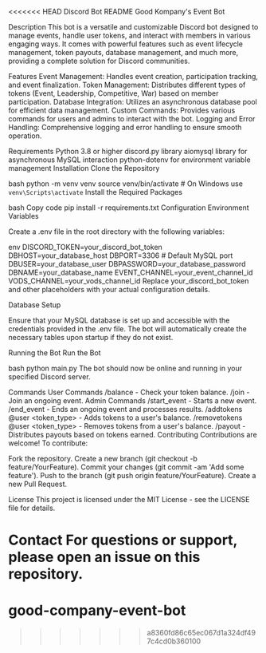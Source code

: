<<<<<<< HEAD
Discord Bot README
Good Kompany's Event Bot

Description
This bot is a versatile and customizable Discord bot designed to manage events, handle user tokens, and interact with members in various engaging ways. It comes with powerful features such as event lifecycle management, token payouts, database management, and much more, providing a complete solution for Discord communities.

Features
Event Management: Handles event creation, participation tracking, and event finalization.
Token Management: Distributes different types of tokens (Event, Leadership, Competitive, War) based on member participation.
Database Integration: Utilizes an asynchronous database pool for efficient data management.
Custom Commands: Provides various commands for users and admins to interact with the bot.
Logging and Error Handling: Comprehensive logging and error handling to ensure smooth operation.

Requirements
Python 3.8 or higher
discord.py library
aiomysql library for asynchronous MySQL interaction
python-dotenv for environment variable management
Installation
Clone the Repository

bash
python -m venv venv
source venv/bin/activate  # On Windows use `venv\Scripts\activate`
Install the Required Packages

bash
Copy code
pip install -r requirements.txt
Configuration
Environment Variables

Create a .env file in the root directory with the following variables:

env
DISCORD_TOKEN=your_discord_bot_token
DBHOST=your_database_host
DBPORT=3306  # Default MySQL port
DBUSER=your_database_user
DBPASSWORD=your_database_password
DBNAME=your_database_name
EVENT_CHANNEL=your_event_channel_id
VODS_CHANNEL=your_vods_channel_id
Replace your_discord_bot_token and other placeholders with your actual configuration details.

Database Setup

Ensure that your MySQL database is set up and accessible with the credentials provided in the .env file. The bot will automatically create the necessary tables upon startup if they do not exist.

Running the Bot
Run the Bot

bash
python main.py
The bot should now be online and running in your specified Discord server.

Commands
User Commands
/balance - Check your token balance.
/join - Join an ongoing event.
Admin Commands
/start_event - Starts a new event.
/end_event - Ends an ongoing event and processes results.
/addtokens @user <token_type> <amount> - Adds tokens to a user's balance.
/removetokens @user <token_type> <amount> - Removes tokens from a user's balance.
/payout  - Distributes payouts based on tokens earned.
Contributing
Contributions are welcome! To contribute:

Fork the repository.
Create a new branch (git checkout -b feature/YourFeature).
Commit your changes (git commit -am 'Add some feature').
Push to the branch (git push origin feature/YourFeature).
Create a new Pull Request.

License
This project is licensed under the MIT License - see the LICENSE file for details.

Contact
For questions or support, please open an issue on this repository.
=======
# good-company-event-bot
>>>>>>> a8360fd86c65ec067d1a324df497c4cd0b360100
